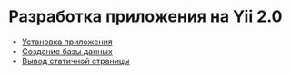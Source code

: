 # Разработка приложения на Yii 2.0

* [Установка приложения](install.md)
* [Создание базы данных](db.md)
* [Вывод статичной страницы](static.md)
